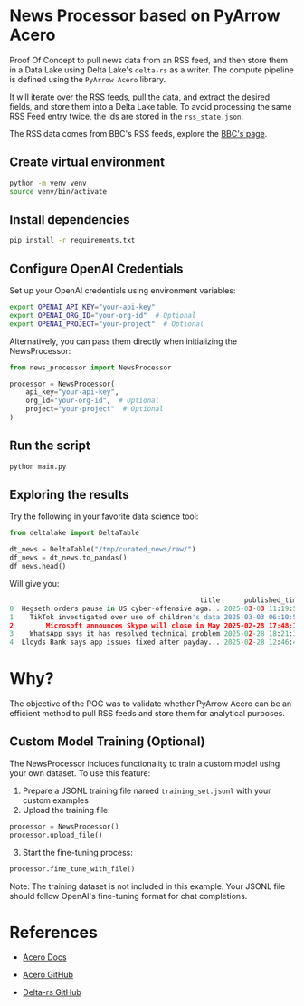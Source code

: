 # News Processor based on PyArrow Acero

Proof Of Concept to pull news data from an RSS feed, and then store them in a Data Lake using Delta Lake's `delta-rs` as a writer. The compute pipeline is defined using the `PyArrow Acero` library.

It will iterate over the RSS feeds, pull the data, and extract the desired fields, and store them into a Delta Lake table. To avoid processing the same RSS Feed entry twice, the ids are stored in the `rss_state.json`.

The RSS data comes from BBC's RSS feeds, explore the [BBC's page](https://www.bbc.co.uk/news/10628494).

## Create virtual environment

```bash
python -m venv venv
source venv/bin/activate
```

## Install dependencies

```bash
pip install -r requirements.txt
```

## Configure OpenAI Credentials

Set up your OpenAI credentials using environment variables:

```bash
export OPENAI_API_KEY="your-api-key"
export OPENAI_ORG_ID="your-org-id"  # Optional
export OPENAI_PROJECT="your-project"  # Optional
```

Alternatively, you can pass them directly when initializing the NewsProcessor:

```python
from news_processor import NewsProcessor

processor = NewsProcessor(
    api_key="your-api-key",
    org_id="your-org-id",  # Optional
    project="your-project"  # Optional
)
```

## Run the script

```bash
python main.py
```

## Exploring the results

Try the following in your favorite data science tool:

```python
from deltalake import DeltaTable

dt_news = DeltaTable("/tmp/curated_news/raw/")
df_news = dt_news.to_pandas()
df_news.head()
```

Will give you:

```python
                                               title      published_time  ...                                      thumbnail_url    category
0  Hegseth orders pause in US cyber-offensive aga... 2025-03-03 11:19:52  ...  https://ichef.bbci.co.uk/ace/standard/240/cpsp...  Technology
1    TikTok investigated over use of children's data 2025-03-03 06:10:56  ...  https://ichef.bbci.co.uk/ace/standard/240/cpsp...  Technology
2        Microsoft announces Skype will close in May 2025-02-28 17:48:12  ...  https://ichef.bbci.co.uk/ace/standard/240/cpsp...  Technology
3    WhatsApp says it has resolved technical problem 2025-02-28 18:21:37  ...  https://ichef.bbci.co.uk/ace/standard/240/cpsp...  Technology
4  Lloyds Bank says app issues fixed after payday... 2025-02-28 12:46:48  ...  https://ichef.bbci.co.uk/ace/standard/240/cpsp...  Technology
```

# Why?

The objective of the POC was to validate whether PyArrow Acero can be an efficient method to pull RSS feeds and store
them for analytical purposes.

## Custom Model Training (Optional)

The NewsProcessor includes functionality to train a custom model using your own dataset. To use this feature:

1. Prepare a JSONL training file named `training_set.jsonl` with your custom examples
2. Upload the training file:

```python
processor = NewsProcessor()
processor.upload_file()
```

3. Start the fine-tuning process:

```python
processor.fine_tune_with_file()
```

Note: The training dataset is not included in this example. Your JSONL file should follow OpenAI's fine-tuning format for chat completions.

# References

* [Acero Docs](https://arrow.apache.org/docs/python/api/acero.html)

* [Acero GitHub](https://github.com/apache/arrow/)

* [Delta-rs GitHub](https://github.com/delta-io/delta-rs)
